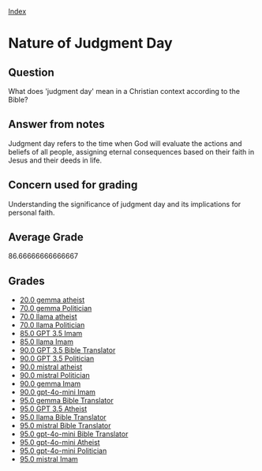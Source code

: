 
[Index](../../index.md)
# Nature of Judgment Day
## Question
What does 'judgment day' mean in a Christian context according to the Bible?

## Answer from notes
Judgment day refers to the time when God will evaluate the actions and beliefs of all people, assigning eternal consequences based on their faith in Jesus and their deeds in life.

## Concern used for grading
Understanding the significance of judgment day and its implications for personal faith.

## Average Grade
86.66666666666667

## Grades
 * [20.0 gemma atheist](../answers/gemma_atheist/Nature_of_Judgment_Day.md)
 * [70.0 gemma Politician](../answers/gemma_Politician/Nature_of_Judgment_Day.md)
 * [70.0 llama atheist](../answers/llama_atheist/Nature_of_Judgment_Day.md)
 * [70.0 llama Politician](../answers/llama_Politician/Nature_of_Judgment_Day.md)
 * [85.0 GPT 3.5 Imam](../answers/GPT_3.5_Imam/Nature_of_Judgment_Day.md)
 * [85.0 llama Imam](../answers/llama_Imam/Nature_of_Judgment_Day.md)
 * [90.0 GPT 3.5 Bible Translator](../answers/GPT_3.5_Bible_Translator/Nature_of_Judgment_Day.md)
 * [90.0 GPT 3.5 Politician](../answers/GPT_3.5_Politician/Nature_of_Judgment_Day.md)
 * [90.0 mistral atheist](../answers/mistral_atheist/Nature_of_Judgment_Day.md)
 * [90.0 mistral Politician](../answers/mistral_Politician/Nature_of_Judgment_Day.md)
 * [90.0 gemma Imam](../answers/gemma_Imam/Nature_of_Judgment_Day.md)
 * [90.0 gpt-4o-mini Imam](../answers/gpt-4o-mini_Imam/Nature_of_Judgment_Day.md)
 * [95.0 gemma Bible Translator](../answers/gemma_Bible_Translator/Nature_of_Judgment_Day.md)
 * [95.0 GPT 3.5 Atheist](../answers/GPT_3.5_Atheist/Nature_of_Judgment_Day.md)
 * [95.0 llama Bible Translator](../answers/llama_Bible_Translator/Nature_of_Judgment_Day.md)
 * [95.0 mistral Bible Translator](../answers/mistral_Bible_Translator/Nature_of_Judgment_Day.md)
 * [95.0 gpt-4o-mini Bible Translator](../answers/gpt-4o-mini_Bible_Translator/Nature_of_Judgment_Day.md)
 * [95.0 gpt-4o-mini Atheist](../answers/gpt-4o-mini_Atheist/Nature_of_Judgment_Day.md)
 * [95.0 gpt-4o-mini Politician](../answers/gpt-4o-mini_Politician/Nature_of_Judgment_Day.md)
 * [95.0 mistral Imam](../answers/mistral_Imam/Nature_of_Judgment_Day.md)
